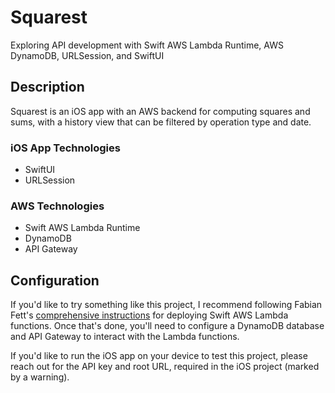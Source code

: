 # Squarest
Exploring API development with Swift AWS Lambda Runtime, AWS DynamoDB, URLSession, and SwiftUI
## Description
Squarest is an iOS app with an AWS backend for computing squares and sums, with a history view that can be filtered by operation type and date.
### iOS App Technologies
- SwiftUI
- URLSession
### AWS Technologies
- Swift AWS Lambda Runtime
- DynamoDB
- API Gateway
## Configuration
If you'd like to try something like this project, I recommend following Fabian Fett's [comprehensive instructions](https://fabianfett.de/getting-started-with-swift-aws-lambda-runtime) for deploying Swift AWS Lambda functions. Once that's done, you'll need to configure a DynamoDB database and API Gateway to interact with the Lambda functions.

If you'd like to run the iOS app on your device to test this project, please reach out for the API key and root URL, required in the iOS project (marked by a warning).
